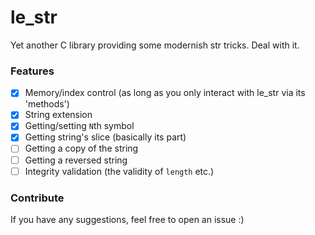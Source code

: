 # le_str

Yet another C library providing some modernish str tricks. Deal with it.

### Features
- [x] Memory/index control (as long as you only interact with le_str via its 'methods')
- [x] String extension
- [x] Getting/setting `N`th symbol
- [x] Getting string's slice (basically its part)
- [ ] Getting a copy of the string
- [ ] Getting a reversed string
- [ ] Integrity validation (the validity of `length` etc.)

### Contribute
If you have any suggestions, feel free to open an issue :)
